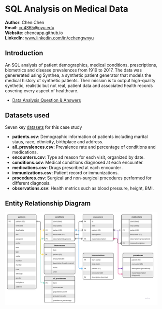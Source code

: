 # SQL Analysis on Medical Data

**Author**: Chen Chen <br />
**Email**: cc4865@nyu.edu <br />
**Website**: chencapp.github.io <br />
**LinkedIn**: www.linkedin.com/in/cchengwnyu <br />

## Introduction
An SQL analysis of patient demographics, medical conditions, prescriptions, biometrics and disease prevalences from 1919 to 2017.  The data was genererated using Synthea, a synthetic patient generator that models the medical history of synthetic patients. Their mission is to output high-quality synthetic, realistic but not real, patient data and associated health records covering every aspect of healthcare. 

* [Data Analysis Question & Answers](https://github.com/jchen9619/SQL-Analysis-on-Medical-Data/blob/main/Q%26A_Analysis.md)

## Datasets used
Seven key [datasets](https://github.com/jchen9619/SQL-Analysis-on-Medical-Data/tree/main/data/csv) for this case study
- <strong>patients.csv</strong>: Demographic information of patients including marital staus, race, ethnicity, birthplace and address.
- <strong>all_prevalences.csv</strong>: Prevalence rate and percentage of conditions and medications.
- <strong>encounters.csv</strong>: Type ad reason for each visit, organized by date.
- <strong>conditions.csv</strong>: Medical conditions diagnosed at each encounter.
- <strong>medications.csv</strong>: Drugs prescribed at each encounter .
- <strong>immunizations.csv</strong>: Patient record or immunizations.
- <strong>procedures.csv</strong>: Surgical and non-surgical procedures performed for different diagnosis.
- <strong>observations.csv</strong>: Health metrics such as blood pressure, height, BMI.

## Entity Relationship Diagram
![alt text](https://github.com/jchen9619/SQL-Analysis-on-Medical-Data/blob/main/images/ERD.png)
